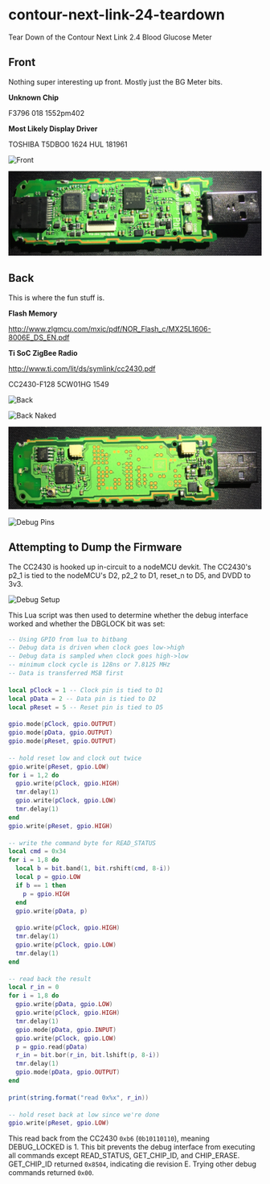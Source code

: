 # contour-next-link-24-teardown
Tear Down of the Contour Next Link 2.4 Blood Glucose Meter

## Front

Nothing super interesting up front. Mostly just the BG Meter bits.

**Unknown Chip**

F3796 018
1552pm402

**Most Likely Display Driver**

TOSHIBA
T5DBO0
1624 HUL
181961

![Front](https://github.com/applehat/contour-next-link-24-teardown/raw/master/front.jpg)

![Board Top/Front](https://github.com/applehat/contour-next-link-24-teardown/raw/master/board_top.jpg)



## Back

This is where the fun stuff is.

**Flash Memory**

http://www.zlgmcu.com/mxic/pdf/NOR_Flash_c/MX25L1606-8006E_DS_EN.pdf

**Ti SoC ZigBee Radio**

http://www.ti.com/lit/ds/symlink/cc2430.pdf

CC2430-F128
5CW01HG
1549

![Back](https://github.com/applehat/contour-next-link-24-teardown/raw/master/back.jpg)

![Back Naked](https://github.com/applehat/contour-next-link-24-teardown/raw/master/back-without-lipo-or-shielding.jpg)

![Board Bottom/Back](https://github.com/applehat/contour-next-link-24-teardown/raw/master/board_bottom.jpg)

![Debug Pins](https://github.com/applehat/contour-next-link-24-teardown/raw/master/debug-pins.jpg)

## Attempting to Dump the Firmware

The CC2430 is hooked up in-circuit to a nodeMCU devkit.  The CC2430's p2_1 is tied to the nodeMCU's D2, p2_2 to D1, reset_n to D5, and DVDD to 3v3.

![Debug Setup](https://github.com/applehat/contour-next-link-24-teardown/raw/master/debug_setup.jpg)

This Lua script was then used to determine whether the debug interface worked and whether the DBGLOCK bit was set:

```lua
-- Using GPIO from lua to bitbang
-- Debug data is driven when clock goes low->high
-- Debug data is sampled when clock goes high->low
-- minimum clock cycle is 128ns or 7.8125 MHz
-- Data is transferred MSB first

local pClock = 1 -- Clock pin is tied to D1
local pData = 2 -- Data pin is tied to D2
local pReset = 5 -- Reset pin is tied to D5

gpio.mode(pClock, gpio.OUTPUT)
gpio.mode(pData, gpio.OUTPUT)
gpio.mode(pReset, gpio.OUTPUT)

-- hold reset low and clock out twice
gpio.write(pReset, gpio.LOW)
for i = 1,2 do
  gpio.write(pClock, gpio.HIGH)
  tmr.delay(1)
  gpio.write(pClock, gpio.LOW)
  tmr.delay(1)
end
gpio.write(pReset, gpio.HIGH)

-- write the command byte for READ_STATUS
local cmd = 0x34
for i = 1,8 do
  local b = bit.band(1, bit.rshift(cmd, 8-i))
  local p = gpio.LOW
  if b == 1 then
    p = gpio.HIGH
  end
  gpio.write(pData, p)

  gpio.write(pClock, gpio.HIGH)
  tmr.delay(1)
  gpio.write(pClock, gpio.LOW)
  tmr.delay(1)
end

-- read back the result
local r_in = 0
for i = 1,8 do
  gpio.write(pData, gpio.LOW)
  gpio.write(pClock, gpio.HIGH)
  tmr.delay(1)
  gpio.mode(pData, gpio.INPUT)
  gpio.write(pClock, gpio.LOW)
  p = gpio.read(pData)
  r_in = bit.bor(r_in, bit.lshift(p, 8-i))
  tmr.delay(1)
  gpio.mode(pData, gpio.OUTPUT)
end

print(string.format("read 0x%x", r_in))

-- hold reset back at low since we're done
gpio.write(pReset, gpio.LOW)
```

This read back from the CC2430 `0xb6` (`0b10110110`), meaning DEBUG_LOCKED is 1.  This bit prevents the debug interface from executing all commands except READ_STATUS, GET_CHIP_ID, and CHIP_ERASE.  GET_CHIP_ID returned `0x8504`, indicating die revision E.  Trying other debug commands returned `0x00`.
